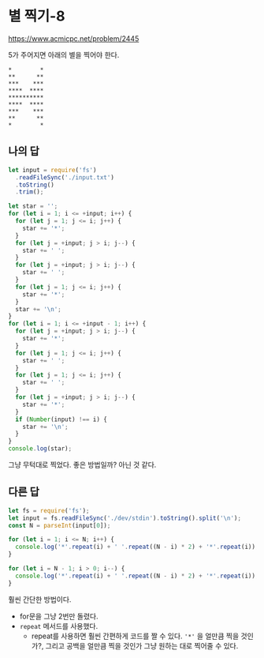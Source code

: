 # 별 찍기-8

https://www.acmicpc.net/problem/2445

5가 주어지면 아래의 별을 찍어야 한다.

```
*        *
**      **
***    ***
****  ****
**********
****  ****
***    ***
**      **
*        *
```

## 나의 답

```js
let input = require('fs')
  .readFileSync('./input.txt')
  .toString()
  .trim();

let star = '';
for (let i = 1; i <= +input; i++) {
  for (let j = 1; j <= i; j++) {
    star += '*';
  }
  for (let j = +input; j > i; j--) {
    star += ' ';
  }
  for (let j = +input; j > i; j--) {
    star += ' ';
  }
  for (let j = 1; j <= i; j++) {
    star += '*';
  }
  star += '\n';
}
for (let i = 1; i <= +input - 1; i++) {
  for (let j = +input; j > i; j--) {
    star += '*';
  }
  for (let j = 1; j <= i; j++) {
    star += ' ';
  }
  for (let j = 1; j <= i; j++) {
    star += ' ';
  }
  for (let j = +input; j > i; j--) {
    star += '*';
  }
  if (Number(input) !== i) {
    star += '\n';
  }
}
console.log(star);
```

그냥 무턱대로 찍었다. 좋은 방법일까? 아닌 것 같다.

## 다른 답

```js
let fs = require('fs');
let input = fs.readFileSync('./dev/stdin').toString().split('\n');
const N = parseInt(input[0]);

for (let i = 1; i <= N; i++) {
  console.log('*'.repeat(i) + ' '.repeat((N - i) * 2) + '*'.repeat(i));
}

for (let i = N - 1; i > 0; i--) {
  console.log('*'.repeat(i) + ' '.repeat((N - i) * 2) + '*'.repeat(i));
}
```

훨씬 간단한 방법이다. 

- for문을 그냥 2번만 돌렸다.
- `repeat` 메서드를 사용했다.
  - repeat를 사용하면 훨씬 간편하게 코드를 짤 수 있다. `'*'` 을 얼만큼 찍을 것인가?, 그리고 공백을 얼만큼 찍을 것인가 그냥 원하는 대로 찍어줄 수 있다.